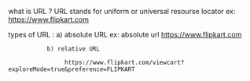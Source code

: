 what is URL ?
    URL stands for uniform or universal resourse locator
 ex: https://www.flipkart.com

types of URL : a) absolute URL 
                  ex: absolute url
                  https://www.flipkart.com

               b) relative URL 

                    https://www.flipkart.com/viewcart?exploreMode=true&preference=FLIPKART